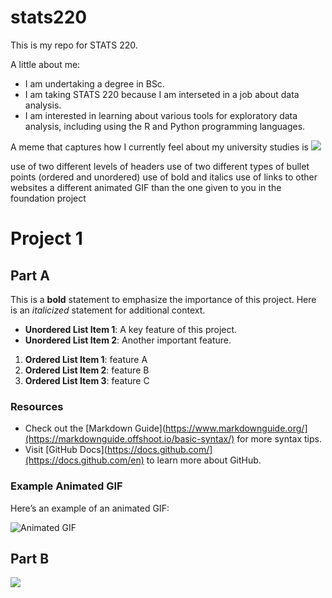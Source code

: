 # stats220

This is my repo for STATS 220. 

A little about me:

- I am undertaking a degree in BSc.
- I am taking STATS 220 because I am interseted in a job about data analysis.
- I am interested in learning about various tools for exploratory data analysis, including using the R and Python programming languages. 

A meme that captures how I currently feel about my university studies is ![](https://c.tenor.com/8druEACXtX8AAAAd/tenor.gif)


use of two different levels of headers
use of two different types of bullet points (ordered and unordered)
use of bold and italics
use of links to other websites
a different animated GIF than the one given to you in the foundation project

# Project 1

## Part A

This is a **bold** statement to emphasize the importance of this project. Here is an *italicized* statement for additional context.

 
- **Unordered List Item 1**: A key feature of this project.
- **Unordered List Item 2**: Another important feature.


1. **Ordered List Item 1**:  feature A
2. **Ordered List Item 2**:  feature B
3. **Ordered List Item 3**:  feature C

### Resources

- Check out the [Markdown Guide](https://www.markdownguide.org/](https://markdownguide.offshoot.io/basic-syntax/) for more syntax tips.
- Visit [GitHub Docs](https://docs.github.com/](https://docs.github.com/en) to learn more about GitHub.

### Example Animated GIF

Here’s an example of an animated GIF:

![Animated GIF](https://media1.giphy.com/media/v1.Y2lkPTc5MGI3NjExbTIyejlkZzN2cTlsY2d1enB5ZzQydnQ3aWhtb3VyZTczcWV6c2ZrNyZlcD12MV9pbnRlcm5hbF9naWZfYnlfaWQmY3Q9Zw/gxRtSPjkXgdR6/giphy.gif)

## Part B
![](https://preview.redd.it/f08d69kbrqi81.jpg?auto=webp&s=eb2879970d6ea6cf5e221b86b1605a3205512e5e)

